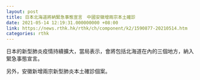 ```yaml
---
layout: post
title: 日本北海道將納緊急事態宣言　中國安徽增兩宗本土確診
date: 2021-05-14 12:19:31.000000000 +08:00
link: https://news.rthk.hk/rthk/ch/component/k2/1590877-20210514.htm
categories: rthk
---
```


日本的新型肺炎疫情持續擴大，當局表示，會將包括北海道在內的三個地方，納入緊急事態宣言。

另外，安徽新增兩宗新型肺炎本土確診個案。
